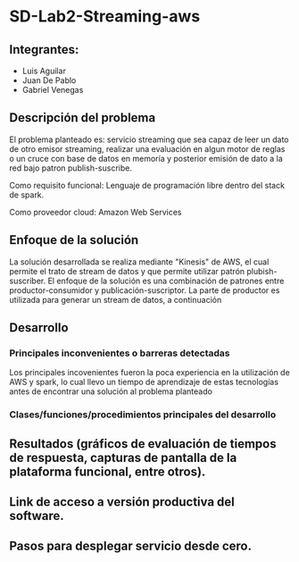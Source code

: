 # SD-Lab2-Streaming-aws

## Integrantes:
* Luis Aguilar
* Juan De Pablo
* Gabriel Venegas

## Descripción del problema
  El problema planteado es: servicio streaming que sea capaz de leer un dato de otro emisor streaming, realizar una evaluación en algun motor de reglas o un cruce con base de datos en memoría y posterior emisión de dato a la red bajo patron publish-suscribe.
  
  Como requisito funcional: Lenguaje de programación libre dentro del stack de spark.
  
  Como proveedor cloud: Amazon Web Services
  
## Enfoque de la solución
La solución desarrollada se realiza mediante "Kinesis" de AWS, el cual permite el trato de stream de datos y que permite utilizar patrón plubish-suscriber.
El enfoque de la solución es una combinación de patrones entre productor-consumidor y publicación-suscriptor. La parte de productor es utilizada para generar un stream de datos, a continuación 

## Desarrollo

### Principales inconvenientes o barreras detectadas
Los principales incovenientes fueron la poca experiencia en la utilización de AWS y spark, lo cual llevo un tiempo de aprendizaje de estas tecnologías antes de encontrar una solución al problema planteado
### Clases/funciones/procedimientos principales del desarrollo

## Resultados (gráficos de evaluación de tiempos de respuesta, capturas de pantalla de la plataforma funcional, entre otros).

## Link de acceso a versión productiva del software.

## Pasos para desplegar servicio desde cero.
